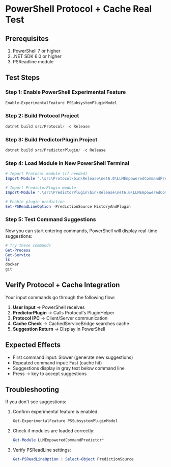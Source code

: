 # PowerShell Protocol + Cache Real Test

## Prerequisites

1. PowerShell 7 or higher
2. .NET SDK 6.0 or higher
3. PSReadline module

## Test Steps

### Step 1: Enable PowerShell Experimental Feature

```powershell
Enable-ExperimentalFeature PSSubsystemPluginModel
```

### Step 2: Build Protocol Project

```powershell
dotnet build src/Protocol/ -c Release
```

### Step 3: Build PredictorPlugin Project

```powershell
dotnet build src/PredictorPlugin/ -c Release
```

### Step 4: Load Module in New PowerShell Terminal

```powershell
# Import Protocol module (if needed)
Import-Module ".\src\Protocol\bin\Release\net6.0\LLMEmpoweredCommandPredictor.Protocol.dll" -Verbose

# Import PredictorPlugin module
Import-Module ".\src\PredictorPlugin\bin\Release\net6.0\LLMEmpoweredCommandPredictor.dll" -Verbose

# Enable plugin prediction
Set-PSReadLineOption -PredictionSource HistoryAndPlugin
```

### Step 5: Test Command Suggestions

Now you can start entering commands, PowerShell will display real-time suggestions:

```powershell
# Try these commands
Get-Process
Get-Service
ls
docker
git
```

## Verify Protocol + Cache Integration

Your input commands go through the following flow:

1. **User Input** → PowerShell receives
2. **PredictorPlugin** → Calls Protocol's PluginHelper
3. **Protocol IPC** → Client/Server communication
4. **Cache Check** → CachedServiceBridge searches cache
5. **Suggestion Return** → Display in PowerShell

## Expected Effects

- First command input: Slower (generate new suggestions)
- Repeated command input: Fast (cache hit)
- Suggestions display in gray text below command line
- Press → key to accept suggestions

## Troubleshooting

If you don't see suggestions:

1. Confirm experimental feature is enabled:
   ```powershell
   Get-ExperimentalFeature PSSubsystemPluginModel
   ```

2. Check if modules are loaded correctly:
   ```powershell
   Get-Module LLMEmpoweredCommandPredictor*
   ```

3. Verify PSReadLine settings:
   ```powershell
   Get-PSReadLineOption | Select-Object PredictionSource
   ```